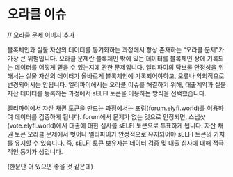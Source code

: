 # 오라클 이슈

// 오라클 문제 이미지 추가

블록체인과 실물 자산의 데이터를 동기화하는 과정에서 항상 존재하는 “오라클 문제"가 가장 큰 위험입니다. 오라클 문제란 블록체인 밖에 있는 데이터를 블록체인 상에 기록되는 데이터를 어떻게 믿을 수 있는지에 관한 문제입니다. 엘리파이의 담보물 안정성을 위해서는 실물 자산의 데이터가 올바르게 블록체인에 기록되어야하고, 오류나 악의적으로 변경되어서는 안됩니다. 엘리파이에서는 오라클 이슈를 해결하기 위해, 대출계약과 실물 자산 데이터를 등록하는 과정에서 sELFI 토큰을 이용하는 방식을 선택했습니다. 

엘리파이에서 자산 채권 토큰을 만드는 과정에서는 포럼(forum.elyfi.world)를 이용하여 데이터를 검증하게 됩니다. forum에서 문제가 없는 것으로 인정되면, 스냅샷(vote.elyfi.world)에서 대출에 대한 심사를 sELFI 토큰으로 투표하게 됩니다. 자산 채권 토큰 오라클 문제에서 벗어나 엘리파이가 안정적으로 유지되어야 sELFI 토큰의 가치를 유지할 수 있습니다. 즉, sELFI 토큰 보유자는 데이터 검증 및 대출 심사에 대해 적극적인 동기가 생깁니다. 

(한문단 더 있으면 좋을 것 같은데)